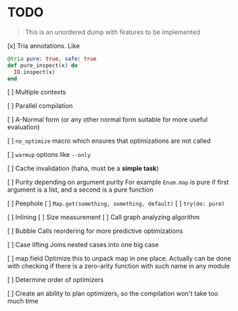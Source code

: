 # TODO

> This is an unordered dump with features to be implemented

[x] Tria annotations. Like
```elixir
@tria pure: true, safe: true
def pure_inspect(x) do
  IO.inspect(x)
end
```

[ ] Multiple contexts

[ ] Parallel compilation

[ ] A-Normal form (or any other normal form suitable for more useful evaluation)

[ ] `no_optimize` macro which ensures that optimizations are not called

[ ] `warmup` options like `--only`

[ ] Cache invalidation (haha, must be a __simple task__)

[ ] Purity depending on argument purity
For example `Enum.map` is pure
if first argument is a list, and a second is a pure function

[ ] Peephole
  [ ] `Map.get(something, something, default)`
  [ ] `try(do: pure)`

[ ] Inlining
  [ ] Size measurement
  [ ] Call graph analyzing algorithm

[ ] Bubble
Calls reordering for more predictive optimizations

[ ] Case lifting
Joins nested cases into one big case

[ ] map.field
Optimize this to unpack map in one place.
Actually can be done with checking if there is a zero-arity function with such name in any module

[ ] Determine order of optimizers

[ ] Create an ability to plan optimizers, so the compilation won't take too much time
